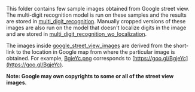 This folder contains few sample images obtained from Google street view. The multi-digit recognition model is run on these samples and the results are stored in [multi_digit_recognition](/multi_digit_recognition). Manually cropped versions of these images are also run on the model that doesn't localize digits in the image and are stored in [multi_digit_recognition_wo_localization](/multi_digit_recognition_wo_localization). 

The images inside [google_street_view_images](/google_street_view_images) are derived from the short-link to the location in Google map from where the particular image is obtained. For example, [BgjeYc.png](/google_street_view_images/BgjeYc.png) corresponds to [https://goo.gl/BgjeYc](https://goo.gl/BgjeYc).

**Note: Google may own copyrights to some or all of the street view images.**